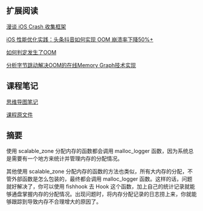 ## 扩展阅读
[漫谈 iOS Crash 收集框架](https://mp.weixin.qq.com/s?__biz=MjM5NTIyNTUyMQ==&mid=208483273&idx=1&sn=37ee88e06e7426f59f3074c536370317&scene=21)

[iOS 性能优化实践：头条抖音如何实现 OOM 崩溃率下降50%+](https://juejin.cn/post/6885144933997494280)

[如何判定发生了OOM](https://juejin.cn/post/6844904035787472910)

[分析字节跳动解决OOM的在线Memory Graph技术实现](https://juejin.cn/post/6895583288451465230)

## 课程笔记
[思维导图笔记](https://github.com/rogertan30/GeekTime/blob/master/iOS%E5%BC%80%E5%8F%91%E9%AB%98%E6%89%8B%E8%AF%BE/%E4%B8%B4%E8%BF%91OOM%EF%BC%8C%E5%A6%82%E4%BD%95%E8%8E%B7%E5%8F%96%E8%AF%A6%E7%BB%86%E5%86%85%E5%AD%98%E5%88%86%E9%85%8D%E4%BF%A1%E6%81%AF%EF%BC%8C%E5%88%86%E6%9E%90%E5%86%85%E5%AD%98%E9%97%AE%E9%A2%98%EF%BC%9F/iOS%E5%BC%80%E5%8F%91%E9%AB%98%E6%89%8B%E8%AF%BE_withMarginNotes.pdf)

[课程原文件](https://github.com/rogertan30/GeekTime/blob/master/iOS%E5%BC%80%E5%8F%91%E9%AB%98%E6%89%8B%E8%AF%BE/%E4%B8%B4%E8%BF%91OOM%EF%BC%8C%E5%A6%82%E4%BD%95%E8%8E%B7%E5%8F%96%E8%AF%A6%E7%BB%86%E5%86%85%E5%AD%98%E5%88%86%E9%85%8D%E4%BF%A1%E6%81%AF%EF%BC%8C%E5%88%86%E6%9E%90%E5%86%85%E5%AD%98%E9%97%AE%E9%A2%98%EF%BC%9F/14%E4%B8%A8%E4%B8%B4%E8%BF%91%20OOM%EF%BC%8C%E5%A6%82%E4%BD%95%E8%8E%B7%E5%8F%96%E8%AF%A6%E7%BB%86%E5%86%85%E5%AD%98%E5%88%86%E9%85%8D%E4%BF%A1%E6%81%AF%EF%BC%8C%E5%88%86%E6%9E%90%E5%86%85%E5%AD%98%E9%97%AE%E9%A2%98%EF%BC%9F.html)

## 摘要

使用 scalable_zone 分配内存的函数都会调用 malloc_logger 函数，因为系统总是需要有一个地方来统计并管理内存的分配情况。

其他使用 scalable_zone 分配内存的函数的方法也类似，所有大内存的分配，不管外部函数是怎么包装的，最终都会调用 malloc_logger 函数。这样的话，问题就好解决了，你可以使用 fishhook 去 Hook 这个函数，加上自己的统计记录就能够通盘掌握内存的分配情况。出现问题时，将内存分配记录的日志捞上来，你就能够跟踪到导致内存不合理增大的原因了。
